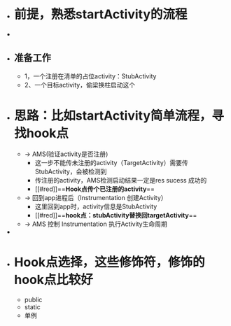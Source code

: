 - # 前提，熟悉startActivity的流程
-
- ## 准备工作
	- 1，一个注册在清单的占位activity：StubActivity
	- 2、一个目标activity，偷梁换柱启动这个
- # 思路：比如startActivity简单流程，寻找hook点
	- -> AMS(验证activity是否注册)
		- 这一步不能传未注册的activity（TargetActivity）需要传StubActivity，会被检测到
		- 传注册的activity，AMS检测启动结果一定是res sucess 成功的
		- [[#red]]==**Hook点传个已注册的activity**==
	- -> 回到app进程后（Instrumentation 创建Activity）
		- 这里回到app时，activity信息是StubActivity
		- [[#red]]==**hook点：stubActivity替换回targetActivity**==
	- -> AMS 控制 Instrumentation 执行Activity生命周期
-
- # Hook点选择，这些修饰符，修饰的hook点比较好
	- public
	- static
	- 单例
